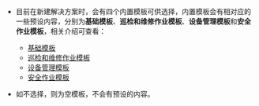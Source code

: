 * 目前在新建解决方案时，会有四个内置模板可供选择，内置模板会有相对应的一些预设内容，分别为**基础模板**、**巡检和维修作业模板**、**设备管理模板**和**安全作业模板**，相关介绍可查看：
  + [基础模板](./基础模板.md)
  + [巡检和维修作业模板](巡检和维修作业模板)
  + [设备管理模板](http://userguide.idongmobility.cn/#/系统配置手册/模板详细说明/设备管理模板)
  + [安全作业模板](http://userguide.idongmobility.cn/#/系统配置手册/模板详细说明/安全作业模板)

* 如不选择，则为空模板，不会有预设的内容。